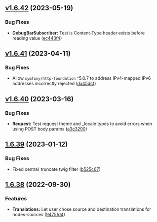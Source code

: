 ## [v1.6.42](https://github.com/roadiz/roadiz/compare/v1.6.41...v1.6.42) (2023-05-19)


### Bug Fixes

* **DebugBarSubscriber:** Test is Content-Type header exists before reading value ([ec443f4](https://github.com/roadiz/roadiz/commit/ec443f403ace9678e7d851b1f2dc720997b1b792))

## [v1.6.41](https://github.com/roadiz/roadiz/compare/v1.6.40...v1.6.41) (2023-04-11)


### Bug Fixes

* Allow `symfony/http-foundation` ^5.0.7 to address IPv4-mapped IPv6 addresses incorrectly rejected ([da45dcf](https://github.com/roadiz/roadiz/commit/da45dcf761783997e8d3fec488d272c635d27272))

## [v1.6.40](https://github.com/roadiz/roadiz/compare/v1.6.39...v1.6.40) (2023-03-16)

### Bug Fixes

* **Request:** Test request theme and _locale types to avoid errors when using POST body params ([a3e3290](https://github.com/roadiz/roadiz/commit/a3e3290d1306a1eefae58677de4a365b5c239531))

## [1.6.39](https://github.com/roadiz/roadiz/compare/v1.6.38...v1.6.39) (2023-01-12)

### Bug Fixes

* Fixed central_truncate twig filter ([b525c67](https://github.com/roadiz/roadiz/commit/b525c6792739ad592981cac2afe6763cca078e5e))

## [1.6.38](https://github.com/roadiz/roadiz/compare/v1.6.37...v1.6.38) (2022-09-30)

### Features

* **Translations:** Let user chose source and destination translations for nodes-sources ([9475fd4](https://github.com/roadiz/roadiz/commit/9475fd4e985b8d7d0872294d0678da5b39021714))

